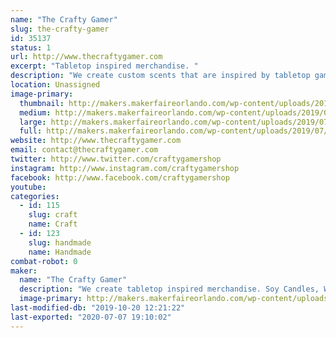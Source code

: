 ```yaml
---
name: "The Crafty Gamer"
slug: the-crafty-gamer
id: 35137
status: 1
url: http://www.thecraftygamer.com
excerpt: "Tabletop inspired merchandise. "
description: "We create custom scents that are inspired by tabletop games. Our soy based candles and wax melts, room sprays and reed diffusers are designed to be further immerse players when playing traditional board games or role playing games."
location: Unassigned
image-primary:
  thumbnail: http://makers.makerfaireorlando.com/wp-content/uploads/2019/07/xRjvTBShWCk25wt1xsOdKplda2KZ6RhWVA-150x150.png
  medium: http://makers.makerfaireorlando.com/wp-content/uploads/2019/07/xRjvTBShWCk25wt1xsOdKplda2KZ6RhWVA-300x298.png
  large: http://makers.makerfaireorlando.com/wp-content/uploads/2019/07/xRjvTBShWCk25wt1xsOdKplda2KZ6RhWVA.png
  full: http://makers.makerfaireorlando.com/wp-content/uploads/2019/07/xRjvTBShWCk25wt1xsOdKplda2KZ6RhWVA.png
website: http://www.thecraftygamer.com
email: contact@thecraftygamer.com
twitter: http://www.twitter.com/craftygamershop
instagram: http://www.instagram.com/craftygamershop
facebook: http://www.facebook.com/craftygamershop
youtube: 
categories:
  - id: 115
    slug: craft
    name: Craft
  - id: 123
    slug: handmade
    name: Handmade
combat-robot: 0
maker:
  name: "The Crafty Gamer"
  description: "We create tabletop inspired merchandise. Soy Candles, Wax Melts, Reed Diffusers, Room Sprays & Apparel with more items to come."
  image-primary: http://makers.makerfaireorlando.com/wp-content/uploads/2019/07/Logo-Social-1024x1024.png
last-modified-db: "2019-10-20 12:21:22"
last-exported: "2020-07-07 19:10:02"
---
```

